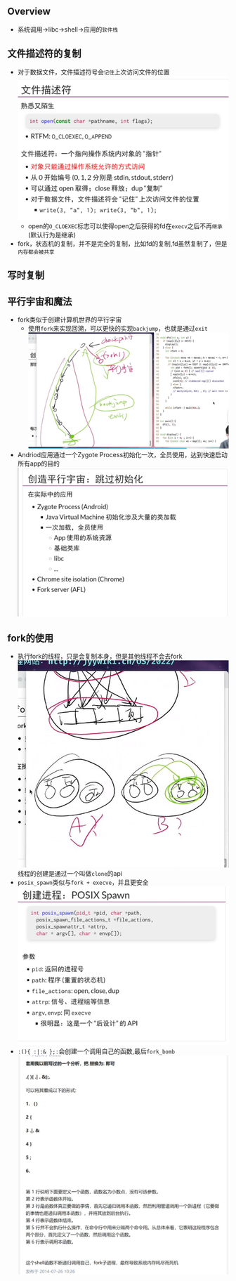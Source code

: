 ## Overview
- 系统调用->libc->shell->应用的`软件栈`
## 文件描述符的复制
- 对于数据文件，文件描述符号会`记住`上次访问文件的位置![](./file_descriptor.jpg)
    - open的`O_CLOEXEC`标志可以使得open之后获得的fd在`execv`之后不再`继承`(默认行为是继承)
- fork，状态机的复制，并不是完全的复制，比如fd的复制,fd虽然复制了，但是`内存都会被共享`
## 写时复制
## 平行宇宙和魔法
- fork类似于创建计算机世界的平行宇宙
    - 使用`fork`来实现回溯，可以更快的实现`backjump`，也就是通过`exit`![](./parallel.jpg)
- Andriod应用通过一个Zygote Process初始化一次，全员使用，达到快速启动所有app的目的![](./zygote.jpg)
## fork的使用
- 执行fork的线程，只是会复制本身，但是其他线程不会去fork![](./thread_fork.jpg)线程的创建是通过一个叫做`clone`的api
- `posix_spawn`类似与`fork + execve`，并且更安全![](./posix_spawn.jpg)
- `:(){ :|:& };:`会创建一个调用自己的函数,最后`fork_bomb`![](./fork_bomb.jpg)